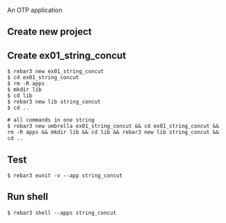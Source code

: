An OTP application

Create new project
----	
Create ex01_string_concut
----	
	$ rebar3 new ex01_string_concut
	$ cd ex01_string_concut
	$ rm -R apps
	$ mkdir lib
	$ cd lib
	$ rebar3 new lib string_concut
	$ cd ..
	
	# all commands in one string
	$ rebar3 new umbrella ex01_string_concut && cd ex01_string_concut && rm -R apps && mkdir lib && cd lib && rebar3 new lib string_concut && cd ..

Test
-----
	$ rebar3 eunit -v --app string_concut

Run shell
-----
	$ rebar3 shell --apps string_concut	